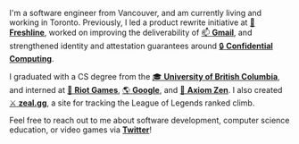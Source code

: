 I'm a software engineer from Vancouver, and am currently living and working in Toronto. Previously, I led a product rewrite initiative at [:leafy_green: **Freshline**](https://freshline.io), worked on improving the deliverability of [:mailbox: **Gmail**](https://gmail.com/), and strengthened identity and attestation guarantees around [:lock: **Confidential Computing**](https://cloud.google.com/confidential-computing).

I graduated with a CS degree from the [:mortar_board: **University of British Columbia**](https://www.ubc.ca/), and interned at [:punch: **Riot Games**](https://www.riotgames.com/), [:earth_americas: **Google**](https://google.com), and [:bear: **Axiom Zen**](https://www.axiomzen.co/). I also created [:crossed_swords: **zeal.gg**](https://zeal.gg/), a site for tracking the League of Legends ranked climb.

Feel free to reach out to me about software development, computer science education, or video games via [**Twitter**](https://twitter.com/iKevinY)!
